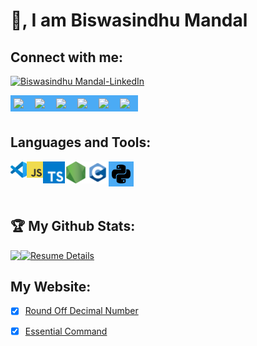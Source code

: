 
<!-- GitHub Profile Picture
![animated](https://avatars.githubusercontent.com/u/44528087?s=400&u=9e51f1d96969229ae1a25f0d1680b06e5ad69e94&v=4)
-->

# 👋, I am Biswasindhu Mandal

## Connect with me:
[![Biswasindhu Mandal-LinkedIn][3]][2]

  [2]: https://in.linkedin.com/in/artbindu?trk=public-profile-badge-profile-badge-view-profile-cta
  [3]: https://i.stack.imgur.com/D5Hwq.png

  <div>
      <!-- <a href="https://in.linkedin.com/in/artbindu?trk=profile-badge">
          <img align="left" width="24px" style="background-color:#4BABF5; padding:5px;"
              src="https://cdn.jsdelivr.net/npm/simple-icons@v3/icons/linkedin.svg" />
      </a> -->
      <a href="https://stackoverflow.com/users/10850045/art-bindu?tab=profile">
          <img align="left" width="24px" style="background-color:#4BABF5; padding:5px;"
              src="https://cdn.jsdelivr.net/npm/simple-icons@3.13.0/icons/stackoverflow.svg" />
      </a>&nbsp;
      <a href="https://medium.com/@artbindu">
          <img align="left" width="24px" style="background-color:#4BABF5; padding:5px;"
              src="https://cdn.jsdelivr.net/npm/simple-icons@3.13.0/icons/medium.svg" />
      </a>&nbsp;
      <a href="https://www.hackerrank.com/artbindu">
          <img align="left" width="24px" style="background-color:#4BABF5; padding:5px;"
              src="https://cdn.jsdelivr.net/npm/simple-icons@3.13.0/icons/hackerrank.svg" />
      </a>&nbsp;
      <a href="https://www.hackerearth.com/@artbindu">
          <img align="left" width="24px" style="background-color:#4BABF5; padding:5px;"
              src="https://cdn.jsdelivr.net/npm/simple-icons@3.13.0/icons/hackerearth.svg" />
      </a>&nbsp;
      <a href="https://www.quora.com/profile/Art-Bindu-1">
          <img align="left" width="24px" style="background-color:#4BABF5; padding:5px;"
              src="https://cdn.jsdelivr.net/npm/simple-icons@3.13.0/icons/quora.svg" />
      </a>&nbsp;
      <a href="https://bitbucket.org/artbindu/">
          <img align="left" width="24px" style="background-color:#4BABF5; padding:5px;"
              src="https://cdn.jsdelivr.net/npm/simple-icons@3.13.0/icons/bitbucket.svg" />
      </a>&nbsp;
  </div>
  <br />


## Languages and Tools:

<div>
  <a href="https://code.visualstudio.com/docs">
    <img align="left" alt="Visual Studio Code" width="26px" 
      src="https://raw.githubusercontent.com/github/explore/80688e429a7d4ef2fca1e82350fe8e3517d3494d/topics/visual-studio-code/visual-studio-code.png"/>
  </a>

  <a href="https://developer.mozilla.org/en-US/docs/Web/JavaScript">
    <img align="left" alt="JavaScript" width="26px" 
      src="https://raw.githubusercontent.com/github/explore/80688e429a7d4ef2fca1e82350fe8e3517d3494d/topics/javascript/javascript.png"/>
  </a>

  <a href="https://www.python.org/doc/">
  <svg role="img" viewBox="0 0 24 24" xmlns="http://www.w3.org/2000/svg"
    height="30px" style="background-color:#4BABF5; padding:5px;"><title>Python</title><path d="M14.25.18l.9.2.73.26.59.3.45.32.34.34.25.34.16.33.1.3.04.26.02.2-.01.13V8.5l-.05.63-.13.55-.21.46-.26.38-.3.31-.33.25-.35.19-.35.14-.33.1-.3.07-.26.04-.21.02H8.77l-.69.05-.59.14-.5.22-.41.27-.33.32-.27.35-.2.36-.15.37-.1.35-.07.32-.04.27-.02.21v3.06H3.17l-.21-.03-.28-.07-.32-.12-.35-.18-.36-.26-.36-.36-.35-.46-.32-.59-.28-.73-.21-.88-.14-1.05-.05-1.23.06-1.22.16-1.04.24-.87.32-.71.36-.57.4-.44.42-.33.42-.24.4-.16.36-.1.32-.05.24-.01h.16l.06.01h8.16v-.83H6.18l-.01-2.75-.02-.37.05-.34.11-.31.17-.28.25-.26.31-.23.38-.2.44-.18.51-.15.58-.12.64-.1.71-.06.77-.04.84-.02 1.27.05zm-6.3 1.98l-.23.33-.08.41.08.41.23.34.33.22.41.09.41-.09.33-.22.23-.34.08-.41-.08-.41-.23-.33-.33-.22-.41-.09-.41.09zm13.09 3.95l.28.06.32.12.35.18.36.27.36.35.35.47.32.59.28.73.21.88.14 1.04.05 1.23-.06 1.23-.16 1.04-.24.86-.32.71-.36.57-.4.45-.42.33-.42.24-.4.16-.36.09-.32.05-.24.02-.16-.01h-8.22v.82h5.84l.01 2.76.02.36-.05.34-.11.31-.17.29-.25.25-.31.24-.38.2-.44.17-.51.15-.58.13-.64.09-.71.07-.77.04-.84.01-1.27-.04-1.07-.14-.9-.2-.73-.25-.59-.3-.45-.33-.34-.34-.25-.34-.16-.33-.1-.3-.04-.25-.02-.2.01-.13v-5.34l.05-.64.13-.54.21-.46.26-.38.3-.32.33-.24.35-.2.35-.14.33-.1.3-.06.26-.04.21-.02.13-.01h5.84l.69-.05.59-.14.5-.21.41-.28.33-.32.27-.35.2-.36.15-.36.1-.35.07-.32.04-.28.02-.21V6.07h2.09l.14.01zm-6.47 14.25l-.23.33-.08.41.08.41.23.33.33.23.41.08.41-.08.33-.23.23-.33.08-.41-.08-.41-.23-.33-.33-.23-.41-.08-.41.08z"/></svg>
  </a>
      
  <a href="https://www.typescriptlang.org/">
    <img align="left" alt="Typescript" width="35px" 
      src="https://raw.githubusercontent.com/github/explore/80688e429a7d4ef2fca1e82350fe8e3517d3494d/topics/typescript/typescript.png"/>
  </a>
            
  <a href="https://nodejs.org/en/docs/">
    <img align="left" alt="NodeJs" width="35px" 
      src="https://raw.githubusercontent.com/github/explore/80688e429a7d4ef2fca1e82350fe8e3517d3494d/topics/nodejs/nodejs.png"/>
  </a>
            
  <a href="https://www.learn-c.org/">
    <img align="left" alt="C" width="35px" 
      src="https://raw.githubusercontent.com/github/explore/80688e429a7d4ef2fca1e82350fe8e3517d3494d/topics/c/c.png">
  </a>
</div>
<br/>

## :trophy: My Github Stats:
<div>
  <a href="https://readme-stats-cfgj2cxdy.vercel.app/api?username=artbindu&count_private=true&show_icons=true&theme=tokyonight">
    <img align="left" src="https://readme-stats-cfgj2cxdy.vercel.app/api?username=artbindu&count_private=true&show_icons=true&theme=tokyonight"/>
  </a>
  <a href="https://readme-stats-cfgj2cxdy.vercel.app/api/top-langs/?username=artbindu&hide=php&theme=tokyonight">
    <img align="left" src="https://readme-stats-cfgj2cxdy.vercel.app/api/top-langs/?username=artbindu&hide=php&theme=tokyonight"/>
  </a>
</div>
<a href="https://artbindu.github.io/digital-cv/index.md">Resume Details</a>

</hr>
<br>

## My Website:

- [x] [Round Off Decimal Number](https://artbindu.github.io/roundoffdecimal.github.io/)
- [x] [Essential Command](https://artbindu.github.io/EssentialCmd.github.io/src/wincmd.html)


<!-- #Ignore code
<a href="https://raw.githubusercontent.com/artbindu/artbindu123.github.io/main/index.html">Resume Details </a>

**artbindu/artbindu** is a ✨ _special_ ✨ repository because its `README.md` (this file) appears on your GitHub profile.

Here are some ideas to get you started:

- 🔭 I’m currently working on ...
- 🌱 I’m currently learning ...
- 👯 I’m looking to collaborate on ...
- 🤔 I’m looking for help with ...
- 💬 Ask me about ...
- 📫 How to reach me: ...
- 😄 Pronouns: ...
- ⚡ Fun fact: ...
-->
